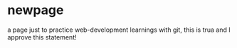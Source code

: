 # newpage

a page just to practice web-development learnings with git,
this is trua and I approve this statement!
